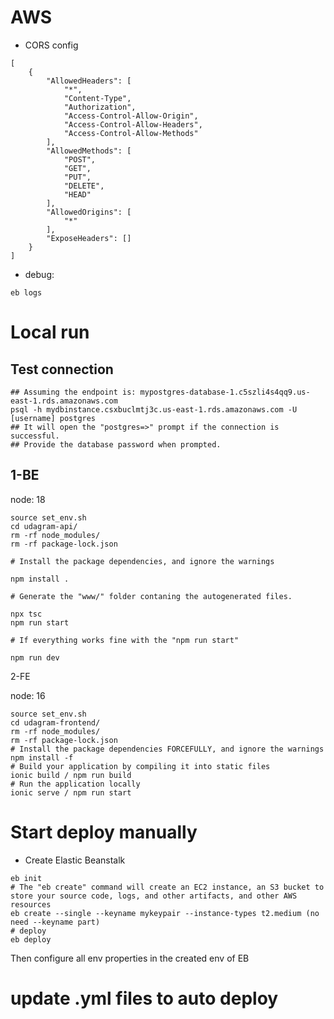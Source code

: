 # AWS

- CORS config

```
[
    {
        "AllowedHeaders": [
            "*",
            "Content-Type",
            "Authorization",
            "Access-Control-Allow-Origin",
            "Access-Control-Allow-Headers",
            "Access-Control-Allow-Methods"
        ],
        "AllowedMethods": [
            "POST",
            "GET",
            "PUT",
            "DELETE",
            "HEAD"
        ],
        "AllowedOrigins": [
            "*"
        ],
        "ExposeHeaders": []
    }
]
```

- debug:

```
eb logs
```

# Local run

## Test connection

```
## Assuming the endpoint is: mypostgres-database-1.c5szli4s4qq9.us-east-1.rds.amazonaws.com
psql -h mydbinstance.csxbuclmtj3c.us-east-1.rds.amazonaws.com -U [username] postgres
## It will open the "postgres=>" prompt if the connection is successful.
## Provide the database password when prompted.
```

## 1-BE

node: 18

```
source set_env.sh
cd udagram-api/
rm -rf node_modules/
rm -rf package-lock.json

# Install the package dependencies, and ignore the warnings

npm install .

# Generate the "www/" folder contaning the autogenerated files.

npx tsc
npm run start

# If everything works fine with the "npm run start"

npm run dev
```

2-FE

node: 16

```
source set_env.sh
cd udagram-frontend/
rm -rf node_modules/
rm -rf package-lock.json
# Install the package dependencies FORCEFULLY, and ignore the warnings
npm install -f
# Build your application by compiling it into static files
ionic build / npm run build
# Run the application locally
ionic serve / npm run start
```

# Start deploy manually

- Create Elastic Beanstalk

```
eb init
# The "eb create" command will create an EC2 instance, an S3 bucket to store your source code, logs, and other artifacts, and other AWS resources
eb create --single --keyname mykeypair --instance-types t2.medium (no need --keyname part)
# deploy
eb deploy
```

Then configure all env properties in the created env of EB

# update .yml files to auto deploy
